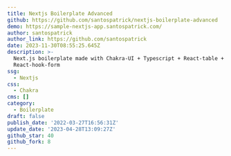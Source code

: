 ```yaml
---
title: Nextjs Boilerplate Advanced
github: https://github.com/santospatrick/nextjs-boilerplate-advanced
demo: https://sample-nextjs-app.santospatrick.com/
author: santospatrick
author_link: https://github.com/santospatrick
date: 2023-11-30T08:55:25.645Z
description: >-
  Next.js boilerplate made with Chakra-UI + Typescript + React-table +
  React-hook-form
ssg:
  - Nextjs
css:
  - Chakra
cms: []
category:
  - Boilerplate
draft: false
publish_date: '2022-03-27T16:56:31Z'
update_date: '2023-04-28T13:09:27Z'
github_star: 40
github_fork: 8
---
```

